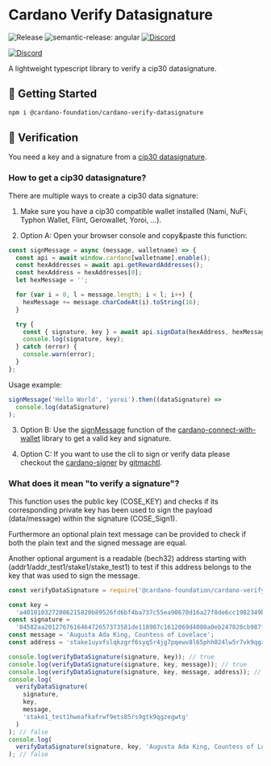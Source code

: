 # Cardano Verify Datasignature

<p align="left">

<img alt="Release" src="https://github.com/cardano-foundation/cardano-verify-datasignature/actions/workflows/release.yml/badge.svg?branch=main" />
<img alt="semantic-release: angular" src="https://img.shields.io/badge/semantic--release-angular-e10079?logo=semantic-release" />
<a href="https://discord.gg/4WVNHgQ7bP"><img alt="Discord" src="https://img.shields.io/discord/1022471509173882950"></a>
</p>

[![Discord](https://img.shields.io/discord/1022471509173882950)](https://discord.gg/4WVNHgQ7bP)

A lightweight typescript library to verify a cip30 datasignature.

## 🚀 Getting Started

```zsh
npm i @cardano-foundation/cardano-verify-datasignature
```

## 🧐 Verification

You need a key and a signature from a [cip30 datasignature](https://cips.cardano.org/cips/cip30/#apisigndataaddraddresspayloadbytespromisedatasignature).

### How to get a cip30 datasignature?

There are multiple ways to create a cip30 data signature:

1. Make sure you have a cip30 compatible wallet installed (Nami, NuFi, Typhon Wallet, Flint, Gerowallet, Yoroi, ...).

2. Option A: Open your browser console and copy&paste this function:

```js
const signMessage = async (message, walletname) => {
  const api = await window.cardano[walletname].enable();
  const hexAddresses = await api.getRewardAddresses();
  const hexAddress = hexAddresses[0];
  let hexMessage = '';

  for (var i = 0, l = message.length; i < l; i++) {
    hexMessage += message.charCodeAt(i).toString(16);
  }

  try {
    const { signature, key } = await api.signData(hexAddress, hexMessage);
    console.log(signature, key);
  } catch (error) {
    console.warn(error);
  }
};
```

Usage example:

```js
signMessage('Hello World', 'yoroi').then((dataSignature) =>
  console.log(dataSignature)
);
```

3. Option B: Use the [signMessage](https://github.com/cardano-foundation/cardano-connect-with-wallet/blob/main/src/hooks/useCardano.ts#L133) function of the [cardano-connect-with-wallet](https://github.com/cardano-foundation/cardano-connect-with-wallet) library to get a valid key and signature.

4. Option C: If you want to use the cli to sign or verify data please checkout the [cardano-signer](https://github.com/gitmachtl/cardano-signer) by [gitmachtl](https://github.com/gitmachtl).

### What does it mean "to verify a signature"?

This function uses the public key (COSE_KEY) and checks if its corresponding private key has been used to sign the payload (data/message) within the signature (COSE_Sign1).

Furthermore an optional plain text message can be provided to check if both the plain text and the signed message are equal.

Another optional argument is a readable (bech32) address starting with (addr1/addr_test1/stake1/stake_test1) to test if this address belongs to the key that was used to sign the message.

```ts
const verifyDataSignature = require('@cardano-foundation/cardano-verify-datasignature');

const key =
  'a4010103272006215820b89526fd6bf4ba737c55ea90670d16a27f8de6cc1982349b3b676705a2f420c6';
const signature =
  '84582aa201276761646472657373581de118987c1612069d4080a0eb247820cb987fea81bddeaafdd41f996281a166686173686564f458264175677573746120416461204b696e672c20436f756e74657373206f66204c6f76656c61636558401712458b19f606b322982f6290c78529a235b56c0f1cec4f24b12a8660b40cd37f4c5440a465754089c462ed4b0d613bffaee3d1833516569fda4852f42a4a0f';
const message = 'Augusta Ada King, Countess of Lovelace';
const address = 'stake1uyvfslqkzgrf6syq5r4jg7pqewv8l65phh024lw5r7vk9qgznhyty';

console.log(verifyDataSignature(signature, key)); // true
console.log(verifyDataSignature(signature, key, message)); // true
console.log(verifyDataSignature(signature, key, message, address)); // true
console.log(
  verifyDataSignature(
    signature,
    key,
    message,
    'stake1_test1hweafkafrwf9ets85rs9gtk9qgzegwtg'
  )
); // false
console.log(
  verifyDataSignature(signature, key, 'Augusta Ada King, Countess of Lovelace!')
); // false
```

